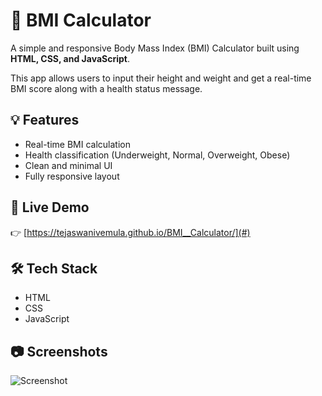 
# 🧮 BMI Calculator

A simple and responsive Body Mass Index (BMI) Calculator built using **HTML, CSS, and JavaScript**.

This app allows users to input their height and weight and get a real-time BMI score along with a health status message.

## 💡 Features

- Real-time BMI calculation
- Health classification (Underweight, Normal, Overweight, Obese)
- Clean and minimal UI
- Fully responsive layout

## 🚀 Live Demo

👉 [https://tejaswanivemula.github.io/BMI__Calculator/](#) 
## 🛠️ Tech Stack

- HTML
- CSS
- JavaScript

## 📷 Screenshots
![Screenshot](<Screenshot (5)-1.png>)

